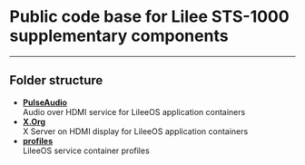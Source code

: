 # Public code base for Lilee STS-1000 supplementary components
---
Folder structure
---
* **[PulseAudio](https://github.com/lileesystems-com/sts-1000/tree/master/PulseAudio)**</br>
Audio over HDMI service for LileeOS application containers
* **[X.Org](https://github.com/lileesystems-com/sts-1000/tree/master/X.Org)**</br>
X Server on HDMI display for LileeOS application containers
* **[profiles](https://github.com/lileesystems-com/sts-1000/tree/master/profiles)**<br>
LileeOS service container profiles
